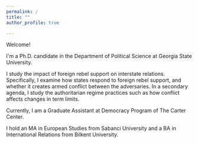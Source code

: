```yaml
---
permalink: /
title: ""
author_profile: true

---
```


Welcome!

I'm a Ph.D. candidate in the Department of Political Science at Georgia State University. 

I study the impact of foreign rebel support on interstate relations. Specifically, I examine how states respond to foreign rebel support, and whether it creates armed conflict between the adversaries. In a secondary agenda, I study the authoritarian regime practices such as how conflict affects changes in term limits. 

Currently, I am a Graduate Assistant at Democracy Program of The Carter Center. 

I hold an MA in European Studies from Sabanci University and a BA in International Relations from Bilkent University. 
